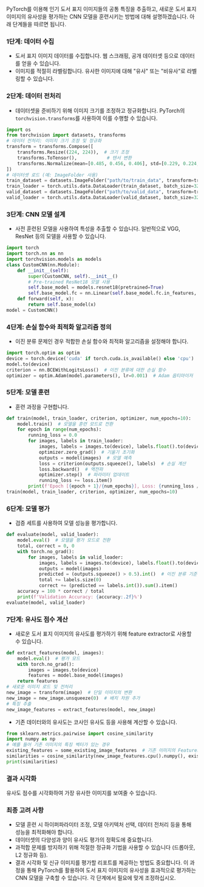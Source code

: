PyTorch를 이용해 인기 도서 표지 이미지들의 공통 특징을 추출하고, 새로운 도서 표지 이미지의 유사성을 평가하는 CNN 모델을 훈련시키는 방법에 대해 설명하겠습니다. 아래 단계들을 따르면 됩니다.
### 1단계: 데이터 수집
- 도서 표지 이미지 데이터를 수집합니다. 웹 스크래핑, 공개 데이터셋 등으로 데이터를 얻을 수 있습니다.
- 이미지를 적절히 라벨링합니다. 유사한 이미지에 대해 "유사" 또는 "비유사"로 라벨링할 수 있습니다.
### 2단계: 데이터 전처리
- 데이터셋을 준비하기 위해 이미지 크기를 조정하고 정규화합니다. PyTorch의 `torchvision.transforms`를 사용하여 이를 수행할 수 있습니다.
```Python
import os
from torchvision import datasets, transforms
# 데이터 전처리: 이미지 크기 조정 및 정규화
transform = transforms.Compose([
    transforms.Resize((224, 224)),  # 크기 조정
    transforms.ToTensor(),           # 텐서 변환
    transforms.Normalize(mean=[0.485, 0.456, 0.406], std=[0.229, 0.224, 0.225])  # 정규화
])
# 데이터셋 로드 (예: ImageFolder 사용)
train_dataset = datasets.ImageFolder("path/to/train_data", transform=transform)
train_loader = torch.utils.data.DataLoader(train_dataset, batch_size=32, shuffle=True)
valid_dataset = datasets.ImageFolder("path/to/valid_data", transform=transform)
valid_loader = torch.utils.data.DataLoader(valid_dataset, batch_size=32, shuffle=False)
```
### 3단계: CNN 모델 설계
- 사전 훈련된 모델을 사용하여 특성을 추출할 수 있습니다. 일반적으로 VGG, ResNet 등의 모델을 사용할 수 있습니다.
```Python
import torch
import torch.nn as nn
import torchvision.models as models
class CustomCNN(nn.Module):
    def __init__(self):
        super(CustomCNN, self).__init__()
        # Pre-trained ResNet18 모델 사용
        self.base_model = models.resnet18(pretrained=True)
        self.base_model.fc = nn.Linear(self.base_model.fc.in_features, 1)  # 출력층 조정
    def forward(self, x):
        return self.base_model(x)
model = CustomCNN()
```
### 4단계: 손실 함수와 최적화 알고리즘 정의
- 이진 분류 문제인 경우 적합한 손실 함수와 최적화 알고리즘을 설정해야 합니다.
```Python
import torch.optim as optim
device = torch.device('cuda' if torch.cuda.is_available() else 'cpu')
model.to(device)
criterion = nn.BCEWithLogitsLoss()  # 이진 분류에 대한 손실 함수
optimizer = optim.Adam(model.parameters(), lr=0.001)  # Adam 옵티마이저
```
### 5단계: 모델 훈련
- 훈련 과정을 구현합니다.
```Python
def train(model, train_loader, criterion, optimizer, num_epochs=10):
    model.train()  # 모델을 훈련 모드로 전환
    for epoch in range(num_epochs):
        running_loss = 0.0
        for images, labels in train_loader:
            images, labels = images.to(device), labels.float().to(device)
            optimizer.zero_grad()  # 기울기 초기화
            outputs = model(images)  # 모델 예측
            loss = criterion(outputs.squeeze(), labels)  # 손실 계산
            loss.backward()  # 역전파
            optimizer.step()  # 파라미터 업데이트
            running_loss += loss.item()
        print(f'Epoch [{epoch + 1}/{num_epochs}], Loss: {running_loss / len(train_loader):.4f}')
train(model, train_loader, criterion, optimizer, num_epochs=10)
```
### 6단계: 모델 평가
- 검증 세트를 사용하여 모델 성능을 평가합니다.
```Python
def evaluate(model, valid_loader):
    model.eval()  # 모델을 평가 모드로 전환
    total, correct = 0, 0
    with torch.no_grad():
        for images, labels in valid_loader:
            images, labels = images.to(device), labels.float().to(device)
            outputs = model(images)
            predicted = (outputs.squeeze() > 0.5).int()  # 이진 분류 기준
            total += labels.size(0)
            correct += (predicted == labels.int()).sum().item()
    accuracy = 100 * correct / total
    print(f'Validation Accuracy: {accuracy:.2f}%')
evaluate(model, valid_loader)
```
### 7단계: 유사도 점수 계산
- 새로운 도서 표지 이미지의 유사도를 평가하기 위해 feature extractor로 사용할 수 있습니다.
```Python
def extract_features(model, images):
    model.eval()  # 평가 모드
    with torch.no_grad():
        images = images.to(device)
        features = model.base_model(images)
    return features
# 새로운 이미지 로드 및 전처리
new_image = transform(image)  # 단일 이미지의 변환
new_image = new_image.unsqueeze(0)  # 배치 차원 추가
# 특징 추출
new_image_features = extract_features(model, new_image)
```
- 기존 데이터와의 유사도는 코사인 유사도 등을 사용해 계산할 수 있습니다.
```Python
from sklearn.metrics.pairwise import cosine_similarity
import numpy as np
# 예를 들어 기존 이미지의 특징 벡터가 있는 경우
existing_features = some_existing_image_features  # 기존 이미지의 Features
similarities = cosine_similarity(new_image_features.cpu().numpy(), existing_features.cpu().numpy())
print(similarities)
```
### 결과 시각화
유사도 점수를 시각화하여 가장 유사한 이미지를 보여줄 수 있습니다.
### 최종 고려 사항
- 모델 훈련 시 하이퍼파라미터 조정, 모델 아키텍처 선택, 데이터 전처리 등을 통해 성능을 최적화해야 합니다.
- 데이터셋의 다양성과 양이 유사도 평가의 정확도에 중요합니다.
- 과적합 문제를 방지하기 위해 적절한 정규화 기법을 사용할 수 있습니다 (드롭아웃, L2 정규화 등).
- 결과 시각화 및 신규 이미지를 평가할 리포트를 제공하는 방법도 중요합니다.
이 과정을 통해 PyTorch를 활용하여 도서 표지 이미지의 유사성을 효과적으로 평가하는 CNN 모델을 구축할 수 있습니다. 각 단계에서 필요에 맞게 조정하십시오.